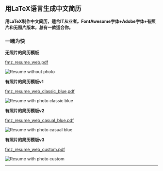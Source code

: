 ## 用LaTeX语言生成中文简历 

**用LaTeX制作中文简历，适合IT从业者。FontAwesome字体+Adobe字体+有照片和无照片版本，总有一款适合你。**

### 一睹为快

**无照片的简历模板**

[fmz_resume_web.pdf](../src/fmz_resume_web.pdf)

![Resume without photo](../image/fmz_resume_web.png)

**有照片的简历模板v1**

[fmz_resume_web_classic_blue.pdf](../src/fmz_resume_web_classic_blue.pdf)

![Resume with photo classic blue](../image/fmz_resume_web_classic_blue.png)

**有照片的简历模板v2**

[fmz_resume_web_casual_blue.pdf](../src/fmz_resume_web_casual_blue.pdf)

![Resume with photo casual blue](../image/fmz_resume_web_casual_blue.png)

**有照片的简历模板v3**

[fmz_resume_web_custom.pdf](../src/fmz_resume_web_custom.pdf)

![Resume with photo custom](../image/fmz_resume_web_custom.png)

---
